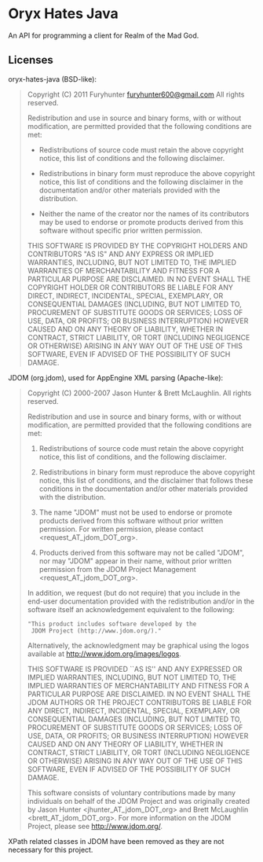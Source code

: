 # Oryx Hates Java

An API for programming a client for Realm of the Mad God.

## Licenses

oryx-hates-java (BSD-like):

> Copyright (C) 2011 Furyhunter <furyhunter600@gmail.com> All rights reserved.
> 
> Redistribution and use in source and binary forms, with or without
> modification, are permitted provided that the following conditions are met:
> 
> * Redistributions of source code must retain the above copyright notice,
>   this list of conditions and the following disclaimer.
> 
> * Redistributions in binary form must reproduce the above copyright notice,
>   this list of conditions and the following disclaimer in the documentation
>   and/or other materials provided with the distribution.
> 
> * Neither the name of the creator nor the names of its
>   contributors may be used to endorse or promote products derived from this
>   software without specific prior written permission.
> 
> THIS SOFTWARE IS PROVIDED BY THE COPYRIGHT HOLDERS AND CONTRIBUTORS "AS IS"
> AND ANY EXPRESS OR IMPLIED WARRANTIES, INCLUDING, BUT NOT LIMITED TO, THE
> IMPLIED WARRANTIES OF MERCHANTABILITY AND FITNESS FOR A PARTICULAR PURPOSE
> ARE DISCLAIMED. IN NO EVENT SHALL THE COPYRIGHT HOLDER OR CONTRIBUTORS BE
> LIABLE FOR ANY DIRECT, INDIRECT, INCIDENTAL, SPECIAL, EXEMPLARY, OR
> CONSEQUENTIAL DAMAGES (INCLUDING, BUT NOT LIMITED TO, PROCUREMENT OF
> SUBSTITUTE GOODS OR SERVICES; LOSS OF USE, DATA, OR PROFITS; OR BUSINESS
> INTERRUPTION) HOWEVER CAUSED AND ON ANY THEORY OF LIABILITY, WHETHER IN
> CONTRACT, STRICT LIABILITY, OR TORT (INCLUDING NEGLIGENCE OR OTHERWISE)
> ARISING IN ANY WAY OUT OF THE USE OF THIS SOFTWARE, EVEN IF ADVISED OF THE
> POSSIBILITY OF SUCH DAMAGE.

JDOM (org.jdom), used for AppEngine XML parsing (Apache-like):

> Copyright (C) 2000-2007 Jason Hunter & Brett McLaughlin.
> All rights reserved.
>
> Redistribution and use in source and binary forms, with or without
> modification, are permitted provided that the following conditions
> are met:
>
> 1. Redistributions of source code must retain the above copyright
>    notice, this list of conditions, and the following disclaimer.
>
> 2. Redistributions in binary form must reproduce the above copyright
>    notice, this list of conditions, and the disclaimer that follows
>    these conditions in the documentation and/or other materials
>    provided with the distribution.
>
> 3. The name "JDOM" must not be used to endorse or promote products
>    derived from this software without prior written permission.  For
>    written permission, please contact <request_AT_jdom_DOT_org>.
>
> 4. Products derived from this software may not be called "JDOM", nor
>    may "JDOM" appear in their name, without prior written permission
>    from the JDOM Project Management <request_AT_jdom_DOT_org>.
>
> In addition, we request (but do not require) that you include in the
> end-user documentation provided with the redistribution and/or in the
> software itself an acknowledgement equivalent to the following:
>
>     "This product includes software developed by the
>      JDOM Project (http://www.jdom.org/)."
>
> Alternatively, the acknowledgment may be graphical using the logos
> available at http://www.jdom.org/images/logos.
> 
> THIS SOFTWARE IS PROVIDED ``AS IS'' AND ANY EXPRESSED OR IMPLIED
> WARRANTIES, INCLUDING, BUT NOT LIMITED TO, THE IMPLIED WARRANTIES
> OF MERCHANTABILITY AND FITNESS FOR A PARTICULAR PURPOSE ARE
> DISCLAIMED.  IN NO EVENT SHALL THE JDOM AUTHORS OR THE PROJECT
> CONTRIBUTORS BE LIABLE FOR ANY DIRECT, INDIRECT, INCIDENTAL,
> SPECIAL, EXEMPLARY, OR CONSEQUENTIAL DAMAGES (INCLUDING, BUT NOT
> LIMITED TO, PROCUREMENT OF SUBSTITUTE GOODS OR SERVICES; LOSS OF
> USE, DATA, OR PROFITS; OR BUSINESS INTERRUPTION) HOWEVER CAUSED AND
> ON ANY THEORY OF LIABILITY, WHETHER IN CONTRACT, STRICT LIABILITY,
> OR TORT (INCLUDING NEGLIGENCE OR OTHERWISE) ARISING IN ANY WAY OUT
> OF THE USE OF THIS SOFTWARE, EVEN IF ADVISED OF THE POSSIBILITY OF
> SUCH DAMAGE.
> 
> This software consists of voluntary contributions made by many
> individuals on behalf of the JDOM Project and was originally
> created by Jason Hunter <jhunter_AT_jdom_DOT_org> and
> Brett McLaughlin <brett_AT_jdom_DOT_org>.  For more information
> on the JDOM Project, please see <http://www.jdom.org/>.

XPath related classes in JDOM have been removed as they are not necessary for
this project.